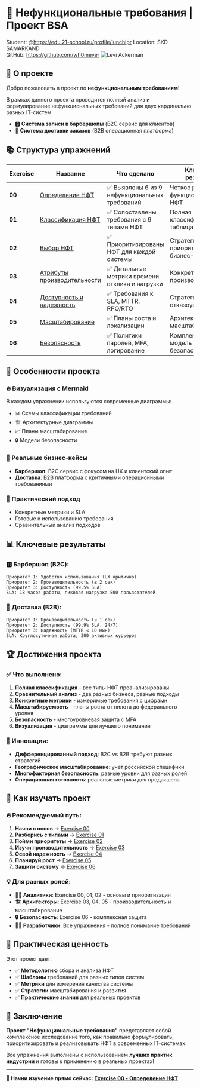 # 🎯 Нефункциональные требования | Проект BSA

Student: @https://edu.21-school.ru/profile/lunchlpr
Location: SKD SAMARKAND  
GitHub: https://github.com/wh0mever
![Levi Ackerman](https://external-content.duckduckgo.com/iu/?u=https%3A%2F%2Fc.tenor.com%2FHGPFeIo8looAAAAC%2Flevi-ackerman.gif&f=1&nofb=1&ipt=740d7fa033496bb69c29f0fdb0f6d2c01c9e8f9d2d092c25b0c1a31079cb9c3f)

## 🚀 О проекте

Добро пожаловать в проект по **нефункциональным требованиям**! 

В рамках данного проекта проводится полный анализ и формулирование нефункциональных требований для двух кардинально разных IT-систем:

- 🅱️ **Система записи в барбершопы** (B2C сервис для клиентов)
- 🚚 **Система доставки заказов** (B2B операционная платформа)

## 📚 Структура упражнений

| Exercise | Название | Что сделано | Ключевой результат |
|----------|----------|-------------|-------------------|
| **00** | [Определение НФТ](exercise_00.md) | ✅ Выявлены 6 из 9 нефункциональных требований | Четкое разделение функциональных и НФТ |
| **01** | [Классификация НФТ](exercise_01.md) | ✅ Сопоставлены требования с 9 типами НФТ | Полная классификационная таблица |
| **02** | [Выбор НФТ](exercise_02.md) | ✅ Приоритизированы НФТ для каждой системы | Стратегические приоритеты по бизнес-целям |
| **03** | [Атрибуты производительности](exercise_03.md) | ✅ Детальные метрики времени отклика и нагрузки | Конкретные SLA и производительность |
| **04** | [Доступность и надежность](exercise_04.md) | ✅ Требования к SLA, MTTR, RPO/RTO | Стратегии отказоустойчивости |
| **05** | [Масштабирование](exercise_05.md) | ✅ Планы роста и локализации | Архитектура для масштабирования |
| **06** | [Безопасность](exercise_06.md) | ✅ Политики паролей, MFA, логирование | Комплексная модель безопасности |

## 🎨 Особенности проекта

### 🔥 Визуализация с Mermaid
В каждом упражнении используются современные диаграммы:
- 📊 Схемы классификации требований
- 🏗️ Архитектурные диаграммы
- 📈 Планы масштабирования
- 🔒 Модели безопасности

### 💎 Реальные бизнес-кейсы
- **Барбершоп**: B2C сервис с фокусом на UX и клиентский опыт
- **Доставка**: B2B платформа с критичными операционными требованиями

### 🎯 Практический подход
- Конкретные метрики и SLA
- Готовые к использованию требования
- Сравнительный анализ подходов

## 📊 Ключевые результаты

### 🅱️ Барбершоп (B2C):
```
Приоритет 1: Удобство использования (UX критично)
Приоритет 2: Производительность (≤ 2 сек)
Приоритет 3: Доступность (99.5% SLA)
SLA: 18 часов работы, пиковая нагрузка 800 пользователей
```

### 🚚 Доставка (B2B):
```
Приоритет 1: Производительность (≤ 1 сек)
Приоритет 2: Доступность (99.9% SLA, 24/7)
Приоритет 3: Надежность (MTTR ≤ 10 мин)
SLA: Круглосуточная работа, 300 активных курьеров
```

## 🏆 Достижения проекта

### ✅ Что выполнено:

1. **Полная классификация** - все типы НФТ проанализированы
2. **Сравнительный анализ** - два разных бизнеса, разные подходы
3. **Конкретные метрики** - измеримые требования с цифрами
4. **Масштабируемость** - планы роста от пилота до федерального уровня
5. **Безопасность** - многоуровневая защита с MFA
6. **Визуализация** - диаграммы для лучшего понимания

### 🎨 Инновации:

- **Дифференцированный подход**: B2C vs B2B требуют разных стратегий
- **Географическое масштабирование**: учет российской специфики
- **Многофакторная безопасность**: разные уровни для разных ролей
- **Операционная готовность**: реальные метрики для продакшена

## 🚀 Как изучать проект

### 🔥 Рекомендуемый путь:

1. **Начни с основ** → [Exercise 00](exercise_00.md) 
2. **Разберись с типами** → [Exercise 01](exercise_01.md)
3. **Пойми приоритеты** → [Exercise 02](exercise_02.md)
4. **Изучи производительность** → [Exercise 03](exercise_03.md)
5. **Освой надежность** → [Exercise 04](exercise_04.md)
6. **Планируй рост** → [Exercise 05](exercise_05.md)
7. **Защити систему** → [Exercise 06](exercise_06.md)

### 💡 Для разных ролей:

- **👨‍💼 Аналитики**: Exercise 00, 01, 02 - основы и приоритизация
- **🏗️ Архитекторы**: Exercise 03, 04, 05 - производительность и масштабирование  
- **🔒 Безопасность**: Exercise 06 - комплексная защита
- **👨‍💻 Разработчики**: Все упражнения - полное понимание требований

## 🎯 Практическая ценность

Этот проект дает:

- ✅ **Методологию** сбора и анализа НФТ
- ✅ **Шаблоны** требований для разных типов систем
- ✅ **Метрики** для измерения качества системы
- ✅ **Стратегии** масштабирования и развития
- ✅ **Практические знания** для реальных проектов

## 🏅 Заключение

**Проект "Нефункциональные требования"** представляет собой комплексное исследование того, как правильно формулировать, приоритизировать и реализовывать НФТ в современных IT-системах.

Все упражнения выполнены с использованием **лучших практик индустрии** и готовы к применению в реальных проектах!

---

**🎉 Начни изучение прямо сейчас: [Exercise 00 - Определение НФТ](exercise_00.md)** 
